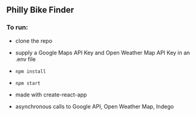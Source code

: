 ## Philly Bike Finder

### To run:

* clone the repo
* supply a Google Maps API Key and Open Weather Map API Key in an .env file
* ```npm install```
* ```npm start```

* made with create-react-app
* asynchronous calls to Google API, Open Weather Map, Indego 

